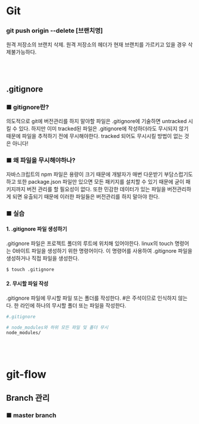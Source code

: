 # Git

### git push origin --delete [브랜치명]
원격 저장소의 브랜치 삭제. 원격 저장소의 헤더가 현재 브랜치를 가르키고 있을 경우 삭제불가능하다.


<br></br>
## .gitignore 
### ■ gitignore란?
의도적으로 git에 버전관리를 하지 말야할 파일은 .gitignore에 기술하면 untracked 시킬 수 있다. 하지만 이미 tracked된 파일은 .gitignore에 작성하더라도 무시되지 않기 때문에 파일을 추적하기 전에 무시해야한다. tracked 되어도 무시시킬 방법이 없는 것은 아니다!

### ■ 왜 파일을 무시해야하나?
자바스크립트의 npm 파일은 용량이 크기 때문에 개발자가 매번 다운받기 부담스럽기도하고 또한 package.json 파일만 있으면 모든 패키지를 설치할 수 있기 때문에 굳이 패키지까지 버전 관리를 할 필요성이 없다. 또한 민감한 데이터가 있는 파일을 버전관리하게 되면 유출되기 때문에 이러한 파일들은 버전관리를 하지 말아야 한다. 

### ■ 실습

#### 1. .gitignore 파일 생성하기
.gitignore 파일은 프로젝트 폴더의 루트에 위치해 있어야한다. linux의 touch 명령어는 0바이트 파일을 생성하기 위한 명령어이다. 이 명령어를 사용하여 .gitignore 파일을 생성하거나 직접 파일을 생성한다.
```bash
$ touch .gitignore
```

#### 2. 무시할 파일 작성
.gitignore 파일에 무시할 파일 또는 폴더를 작성한다. \#은 주석이므로 인식하지 않는다. 한 라인에 하나의 무시할 폴더 또는 파일을 작성한다.
```bash
#.gitignore

# node_modules와 하위 모든 파일 및 폴더 무시
node_modules/
```


<br></br>
# git-flow

## Branch 관리
### ■ master branch
